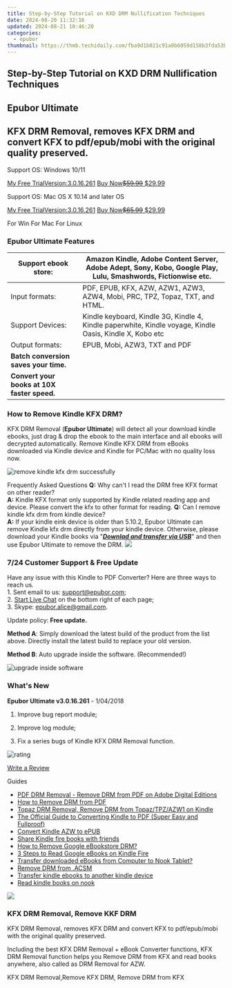```yaml
---
title: Step-by-Step Tutorial on KXD DRM Nullification Techniques
date: 2024-08-20 11:32:16
updated: 2024-08-21 10:46:20
categories:
  - epubor
thumbnail: https://thmb.techidaily.com/fba9d1b021c91a0b6059d158b3fda53b17a7a738b440e6aea613cee1fb4fd649.jpg
---
```


## Step-by-Step Tutorial on KXD DRM Nullification Techniques

## Epubor Ultimate

## KFX DRM Removal, removes KFX DRM and convert KFX to pdf/epub/mobi with the original quality preserved.

Support OS: Windows 10/11

[My Free TrialVersion:3.0.16.261](https://tools.techidaily.com/epubor/ultimate/) [Buy Now~~$59.99~~ $29.99](https://tools.techidaily.com/epubor/ultimate/)

Support OS: Mac OS X 10.14 and later OS

[My Free TrialVersion:3.0.16.261](https://tools.techidaily.com/epubor/ultimate/) [Buy Now~~$65.99~~ $29.99](https://tools.techidaily.com/epubor/ultimate/)

For Win For Mac For Linux 



### Epubor Ultimate Features

| Support ebook store:                        | Amazon Kindle, Adobe Content Server, Adobe Adept, Sony, Kobo, Google Play, Lulu, Smashwords, Fictionwise etc. |
| ------------------------------------------- | ------------------------------------------------------------------------------------------------------------- |
| Input formats:                              | PDF, EPUB, KFX, AZW, AZW1, AZW3, AZW4, Mobi, PRC, TPZ, Topaz, TXT, and HTML.                                  |
| Support Devices:                            | Kindle keyboard, Kindle 3G, Kindle 4, Kindle paperwhite, Kindle voyage, Kindle Oasis, Kindle X, Kobo etc      |
| Output formats:                             | EPUB, Mobi, AZW3, TXT and PDF                                                                                 |
| **Batch conversion saves your time.**       |                                                                                                               |
| **Convert your books at 10X faster speed.** |                                                                                                               |



### How to Remove Kindle KFX DRM?

KFX DRM Removal (**Epubor Ultimate**) will detect all your download kindle ebooks, just drag & drop the ebook to the main interface and all ebooks will decrypted automatically. Remove Kindle KFX DRM from eBooks downloaded via Kindle device and Kindle for PC/Mac with no quality loss now.

![remove kindle kfx drm successfully](https://www.epubor.com/images/uppic/remove-kindle-kfx-drm-successfully-wins.png)



Frequently Asked Questions **Q:** Why can't I read the DRM free KFX format on other reader?   
**A:** Kindle KFX format only supported by Kindle related reading app and device. Please convert the kfx to other format for reading. **Q:** Can I remove kindle kfx drm from kindle device?  
**A:** If your kindle eink device is older than 5.10.2, Epubor Ultimate can remove Kindle kfx drm directly from your kindle device. Otherwise, please download your Kindle books via "**_[Downlad and transfer via USB](https://tools.techidaily.com/epubor/products/)_**" and then use Epubor Ultimate to remove the DRM. ![](http://www.epubor.com/images/metadata-edit.png)



### 7/24 Customer Support & Free Update

Have any issue with this Kindle to PDF Converter? Here are three ways to reach us.  
1\. Sent email to us: [support@epubor.com](http://www.epubor.com/adv/mailto:support@epubor.com);  
2\. [Start Live Chat](http://www.epubor.com/adv/javascript:void%280%29 "Online") on the bottom right of each page;  
3\. Skype: epubor.alice@gmail.com.

 Update policy: **Free update.**

**Method A**: Simply download the latest build of the product from the list above. Directly install the latest build to replace your old version.

**Method B**: Auto upgrade inside the software. (Recommended!)

![upgrade inside software](https://www.epubor.com/images/uppic/check-update.png)



### What's New

**Epubor Ultimate v3.0.16.261** \- 1/04/2018

1) Improve bug report module;

2) Improve log module;

3) Fix a series bugs of Kindle KFX DRM Removal function.

![rating](http://www.epubor.com/images/star.png)

[Write a Review](https://tools.techidaily.com/epubor/ultimate/)

Guides 

* [PDF DRM Removal - Remove DRM from PDF on Adobe Digital Editions](https://tools.techidaily.com/epubor/products/)
* [How to Remove DRM from PDF](https://tools.techidaily.com/epubor/products/)
* [Topaz DRM Removal, Remove DRM from Topaz/TPZ/AZW1 on Kindle](https://tools.techidaily.com/epubor/products/)
* [The Official Guide to Converting Kindle to PDF (Super Easy and Fullproof)](http://www.epubor.com/convert-kindle-to-pdf.html)
* [Convert Kindle AZW to ePUB](https://tools.techidaily.com/epubor/products/)
* [Share Kindle fire books with friends](https://tools.techidaily.com/epubor/products/)
* [How to Remove Google eBookstore DRM?](https://tools.techidaily.com/epubor/products/)
* [3 Steps to Read Google eBooks on Kindle Fire](https://tools.techidaily.com/epubor/products/)
* [Transfer downloaded eBooks from Computer to Nook Tablet?](https://tools.techidaily.com/epubor/transfer/)
* [Remove DRM from .ACSM](https://tools.techidaily.com/epubor/products/)
* [Transfer kindle ebooks to another kindle device](https://tools.techidaily.com/epubor/products/)
* [Read kindle books on nook](https://tools.techidaily.com/epubor/products/)

![](http://www.epubor.com/images/product-guide2.jpg) 



### KFX DRM Removal, Remove KKF DRM

KFX DRM Removal, removes KFX DRM and convert KFX to pdf/epub/mobi with the original quality preserved.

Including the best KFX DRM Removal + eBook Converter functions, KFX DRM Removal function helps you Remove DRM from KFX and read books anywhere, also called as DRM Removal for AZW.

KFX DRM Removal,Remove KFX DRM, Remove DRM from KFX

<ins class="adsbygoogle"
     style="display:block"
     data-ad-format="autorelaxed"
     data-ad-client="ca-pub-7571918770474297"
     data-ad-slot="1223367746"></ins>



<ins class="adsbygoogle"
     style="display:block"
     data-ad-client="ca-pub-7571918770474297"
     data-ad-slot="8358498916"
     data-ad-format="auto"
     data-full-width-responsive="true"></ins>
